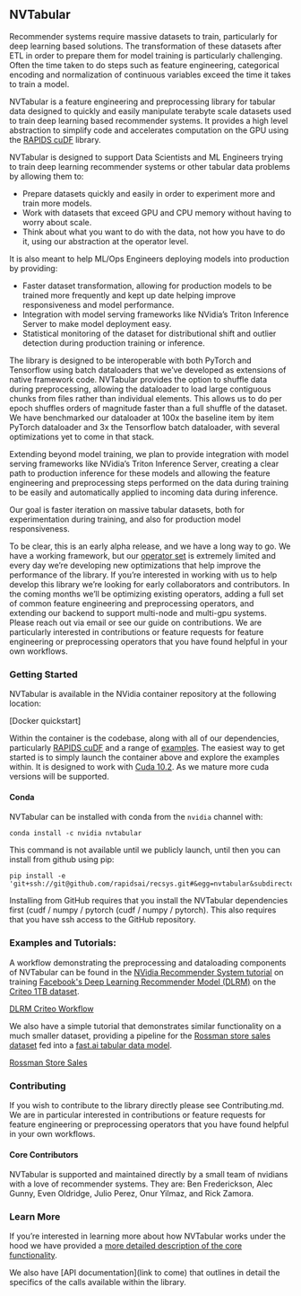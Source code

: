 ## NVTabular

Recommender systems require massive datasets to train, particularly for deep learning based solutions.  The transformation of these datasets after ETL in order to prepare them for model training is particularly challenging.  Often the time taken to do steps such as feature engineering, categorical encoding and normalization of continuous variables exceed the time it takes to train a model.

NVTabular is a feature engineering and preprocessing library for tabular data designed to quickly and easily manipulate terabyte scale datasets used to train deep learning based recommender systems.  It provides a high level abstraction to simplify code and accelerates computation on the GPU using the [RAPIDS cuDF](https://github.com/rapidsai/cudf) library.

NVTabular is designed to support Data Scientists and ML Engineers trying to train deep learning recommender systems or other tabular data problems by allowing them to:

* Prepare datasets quickly and easily in order to experiment more and train more models.
* Work with datasets that exceed GPU and CPU memory without having to worry about scale.
* Think about what you want to do with the data, not how you have to do it, using our abstraction at the operator level.

It is also meant to help ML/Ops Engineers deploying models into production by providing:

* Faster dataset transformation, allowing for production models to be trained more frequently and kept up date helping improve responsiveness and model performance.
* Integration with model serving frameworks like NVidia’s Triton Inference Server to make model deployment easy.
* Statistical monitoring of the dataset for distributional shift and outlier detection during production training or inference.

The library is designed to be interoperable with both PyTorch and Tensorflow using batch dataloaders that we’ve developed as extensions of native framework code.  NVTabular provides the option to shuffle data during preprocessing, allowing the dataloader to load large contiguous chunks from files rather than individual elements.  This allows us to do per epoch shuffles orders of magnitude faster than a full shuffle of the dataset.  We have benchmarked our dataloader at 100x the baseline item by item PyTorch dataloader and 3x the Tensorflow batch dataloader, with several optimizations yet to come in that stack.

Extending beyond model training, we plan to provide integration with model serving frameworks like NVidia’s Triton Inference Server, creating a clear path to production inference for these models and allowing the feature engineering and preprocessing steps performed on the data during training to be easily and automatically applied to incoming data during inference.

Our goal is faster iteration on massive tabular datasets, both for experimentation during training, and also for production model responsiveness.  

To be clear, this is an early alpha release, and we have a long way to go.  We have a working framework, but our [operator set](Operators) is extremely limited and every day we’re developing new optimizations that help improve the performance of the library.  If you’re interested in working with us to help develop this library we’re looking for early collaborators and contributors.  In the coming months we’ll be optimizing existing operators, adding a full set of common feature engineering and preprocessing operators, and extending our backend to support multi-node and multi-gpu systems.  Please reach out via email or see our guide on contributions.  We are particularly interested in contributions or feature requests for feature engineering or preprocessing operators that you have found helpful in your own workflows.


### Getting Started
NVTabular is available in the NVidia container repository at the following location:

[Docker quickstart]

Within the container is the codebase, along with all of our dependencies, particularly [RAPIDS cuDF](https://github.com/rapidsai/cudf) and a range of [examples](examples).  The easiest way to get started is to simply launch the container above and explore the examples within.  It is designed to work with [Cuda 10.2](https://developer.nvidia.com/cuda-downloads).  As we mature more cuda versions will be supported.

#### Conda

NVTabular can be installed with conda from the ```nvidia``` channel with:

```
conda install -c nvidia nvtabular
```

This command is not available until we publicly launch,  until then you can install from
github using pip:

```
pip install -e 'git+ssh://git@github.com/rapidsai/recsys.git#&egg=nvtabular&subdirectory=nvtabular'
```

Installing from GitHub requires that you install the NVTabular dependencies first (cudf / numpy /
pytorch (cudf / numpy / pytorch). This also requires that you have ssh access to the GitHub
repository.

### Examples and Tutorials:

A workflow demonstrating the preprocessing and dataloading components of NVTabular can be found in the [NVidia Recommender System tutorial](https://developer.nvidia.com/deep-learning-examples#rec-sys) on training [Facebook's Deep Learning Recommender Model (DLRM)](https://github.com/facebookresearch/dlrm/) on the [Criteo 1TB dataset](https://labs.criteo.com/2014/02/kaggle-display-advertising-challenge-dataset/).

[ DLRM Criteo Workflow ](https://developer.nvidia.com/deep-learning-examples#rec-sys)

We also have a simple tutorial that demonstrates similar functionality on a much smaller dataset, providing a pipeline for the [Rossman store sales dataset](https://www.kaggle.com/c/rossmann-store-sales) fed into a [fast.ai tabular data model](https://docs.fast.ai/tabular.html).  

[ Rossman Store Sales ](examples/gpu_benchmark-rossmann.ipynb)

### Contributing

If you wish to contribute to the library directly please see Contributing.md.  We are in particular interested in contributions or feature requests for feature engineering or preprocessing operators that you have found helpful in your own workflows.

#### Core Contributors

NVTabular is supported and maintained directly by a small team of nvidians with a love of recommender systems.  They are: Ben Frederickson, Alec Gunny, Even Oldridge, Julio Perez, Onur Yilmaz, and Rick Zamora.

### Learn More

If you’re interested in learning more about how NVTabular works under the hood we have provided a [more detailed description of the core functionality](HowItWorks.md).

We also have [API documentation](link to come) that outlines in detail the specifics of the calls available within the library.
